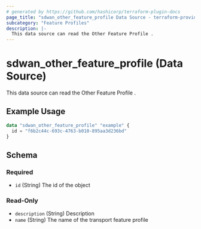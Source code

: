 ```yaml
---
# generated by https://github.com/hashicorp/terraform-plugin-docs
page_title: "sdwan_other_feature_profile Data Source - terraform-provider-sdwan"
subcategory: "Feature Profiles"
description: |-
  This data source can read the Other Feature Profile .
---
```


# sdwan_other_feature_profile (Data Source)

This data source can read the Other Feature Profile .

## Example Usage

```terraform
data "sdwan_other_feature_profile" "example" {
  id = "f6b2c44c-693c-4763-b010-895aa3d236bd"
}
```

<!-- schema generated by tfplugindocs -->
## Schema

### Required

- `id` (String) The id of the object

### Read-Only

- `description` (String) Description
- `name` (String) The name of the transport feature profile
